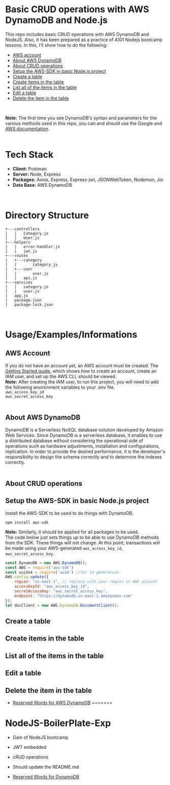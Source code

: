 
# Basic CRUD operations with AWS DynamoDB and Node.js
This repo includes basic CRUD operations with AWS DynamoDB and NodeJS. Also, It has been prepared as a practice of A101 Nodejs bootcamp lessons.
In this, I’ll show how to do the following:  
- [AWS account](#AWS-Account)  
- [About AWS DynamoDB](#About-AWS-DynamoDB)  
- [About CRUD operations](#About-CRUD-operations)  
- [Setup the AWS-SDK in basic Node.js project](#Setup-the-AWS-SDK-in-basic-Node.js-project)  
- [Create a table](#Create-a-table)  
- [Create items in the table](#Create-items-in-the-table)  
- [List all of the items in the table](#List-all-of-the-items-in-the-table)  
- [Edit a table](#Edit-a-table)  
- [Delete the item in the table](#Delete-the-item-in-the-table)  
</br>  

**Note:** The first time you see DynamoDB's syntax and parameters for the various methods used in this repo, you can and should use the Google and [AWS documentation](https://docs.aws.amazon.com/amazondynamodb/latest/developerguide/Introduction.html).  
</br>  

# Tech Stack
- **Client:** Postman  
- **Server:** Node, Express  
- **Packages:** Axios, Express, Express-jwt, JSONWebToken, Nodemon, Joi
- **Data Base:** AWS DynamoDB  
</br>  

# Directory Structure
    +---controllers
    |   |   Category.js
    |   |   User.js
    +---helpers
    |   |   error-handler.js
    |   |   jwt.js
    +---routes
    |   +---category
    |   |       category.js 
    |   +---user
    |   |       user.js   
    |   |   api.js
    +---services
    |   |   category.js
    |   |   user.js
    |   app.js
    |   package.json
    |   package-lock.json  
</br>  

# Usage/Examples/Informations  

## AWS Account
If you do not have an account yet, an AWS account must be created. The [Getting Started guide](https://docs.aws.amazon.com/comprehend/latest/dg/getting-started.html), which shows how to create an account, create an IAM user, and set up the AWS CLI, should be viewed.  
**Note:**
After creating the IAM user, to run this project, you will need to add the following environment variables to your .env file.  
```aws_access_key_id```  
```aws_secret_access_key```  
</br>  

## About AWS DynamoDB
DynamoDB is a Serverless NoSQL database solution developed by Amazon Web Services. Since DynamoDB is a serverless database, it enables to use a distributed database without considering the operational side of operations such as hardware adjustments, installation and configurations, replication. In order to provide the desired performance, it is the developer's responsibility to design the schema correctly and to determine the indexes correctly.  
</br>  

## About CRUD operations  

## Setup the AWS-SDK in basic Node.js project  
Install the AWS-SDK to be used to do things with DynamoDB.  
```
npm install aws-sdk
```  
**Note:** Similarly, it should be applied for all packages to be used.  
The code below just sets things up to be able to use DynamoDB methods from the SDK. These things will not change. At this point, transactions will be made using your AWS-generated ```aws_access_key_id```, ```aws_secret_access_key```.  

```javascript
const DynamoDB = new AWS.DynamoDB();
const AWS = require('aws-sdk')
const uuidv4 = require('uuid') //for id generation
AWS.config.update({
    region: "us-east-1", // replace with your region in AWS account
    accessKeyId: "aws_access_key_id",
    secretAccessKey: "aws_secret_access_key",
    endpoint: "https://dynamodb.us-east-1.amazonaws.com"
});
let docClient = new AWS.DynamoDB.DocumentClient();
```  
## Create a table  

## Create items in the table  

## List all of the items in the table  

## Edit a table  

## Delete the item in the table  





* [Reserved Words for AWS DynamoDB](https://docs.aws.amazon.com/amazondynamodb/latest/developerguide/ReservedWords.html)
=======
# NodeJS-BoilerPlate-Exp  
* Gain of NodeJS bootcamp  
* JWT embedded 
* cRUD operations
* Should update the README.md 


* [Reserved Words for DynamoDB](https://docs.aws.amazon.com/amazondynamodb/latest/developerguide/ReservedWords.html)

